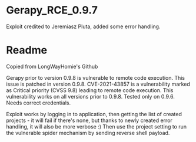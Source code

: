# Gerapy_RCE_0.9.7
Exploit credited to Jeremiasz Pluta, added some error handling.

# Readme
Copied from LongWayHomie's Github

Gerapy prior to version 0.9.8 is vulnerable to remote code execution. This issue is patched in version 0.9.8. CVE-2021-43857 is a vulnerability marked as Critical priority (CVSS 9.8) leading to remote code execution.
This vulnerability works on all versions prior to 0.9.8.
Tested only on 0.9.6. Needs correct credentials.

Exploit works by logging in to application, then getting the list of created projects - it will fail if there's none, but thanks to newly created error handling, it will also be more verbose :) 
Then use the project setting to run the vulnerable spider mechanism by sending reverse shell payload.

